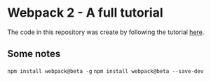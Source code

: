 # Webpack 2 - A full tutorial

The code in this repository was create by following the tutorial
[here](https://www.youtube.com/watch?v=eWmkBNBTbMM).

## Some notes

`npm install webpack@beta -g`
`npm install webpack@beta --save-dev`
